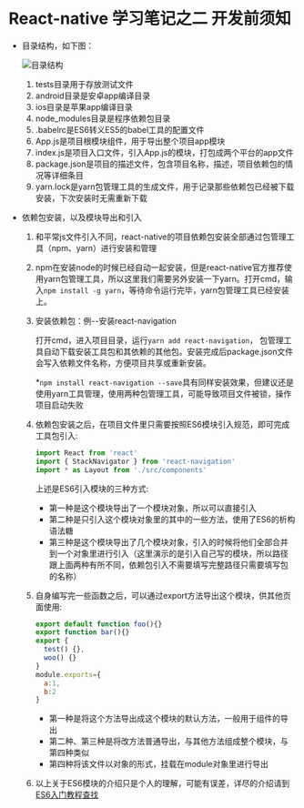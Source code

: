 # React-native 学习笔记之二 开发前须知

* 目录结构，如下图：

  ![目录结构](http://otbs2h7e2.bkt.clouddn.com/react-native-catalog.png)

  1. tests目录用于存放测试文件
  2. android目录是安卓app编译目录
  3. ios目录是苹果app编译目录
  4. node_modules目录是程序依赖包目录
  5. .babelrc是ES6转义ES5的babel工具的配置文件
  6. App.js是项目根模块组件，用于导出整个项目app模块
  7. index.js是项目入口文件，引入App.js的模块，打包成两个平台的app文件
  8. package.json是项目的描述文件，包含项目名称，描述，项目依赖包的情况等详细条目
  9. yarn.lock是yarn包管理工具的生成文件，用于记录那些依赖包已经被下载安装，下次安装时无需重新下载

* 依赖包安装，以及模块导出和引入

  1. 和平常js文件引入不同，react-native的项目依赖包安装全部通过包管理工具（npm、yarn）进行安装和管理

  2. npm在安装node的时候已经自动一起安装，但是react-native官方推荐使用yarn包管理工具，所以这里我们需要另外安装一下yarn。打开cmd，输入`npm install -g yarn`，等待命令运行完毕，yarn包管理工具已经安装上。

  3. 安装依赖包：例--安装react-navigation

     打开cmd，进入项目目录，运行`yarn add react-navigation`， 包管理工具自动下载安装工具包和其依赖的其他包。安装完成后package.json文件会写入依赖文件名称，方便项目共享或重新安装。

     *`npm install react-navigation --save`具有同样安装效果，但建议还是使用yarn工具管理，使用两种包管理工具，可能导致项目文件被锁，操作项目启动失败

  4. 依赖包安装之后，在项目文件里只需要按照ES6模块引入规范，即可完成工具包引入:

     ```javascript
     import React from 'react'
     import { StackNavigator } from 'react-navigation'
     import * as Layout from './src/components'
     ```

     上述是ES6引入模块的三种方式:

     * 第一种是这个模块导出了一个模块对象，所以可以直接引入
     * 第二种是只引入这个模块对象里的其中的一些方法，使用了ES6的析构语法糖
     * 第三种是这个模块导出了几个模块对象，引入的时候将他们全部合并到一个对象里进行引入（这里演示的是引入自己写的模块，所以路径跟上面两种有所不同，依赖包引入不需要填写完整路径只需要填写包的名称）

  5. 自身编写完一些函数之后，可以通过export方法导出这个模块，供其他页面使用:

     ```javascript
     export default function foo(){}
     export function bar(){}
     export {
       test() {},
       woo() {}
     }
     module.exports={
       a:1,
       b:2
     }
     ```

     * 第一种是将这个方法导出成这个模块的默认方法，一般用于组件的导出
     * 第二种、第三种是将改方法普通导出，与其他方法组成整个模块，与第四种类似
     * 第四种将该文件以对象的形式，挂载在module对象里进行导出

  6. 以上关于ES6模块的介绍只是个人的理解，可能有误差，详尽的介绍请到[ES6入门教程查找](http://es6.ruanyifeng.com/#docs/module)

     ​

     ​